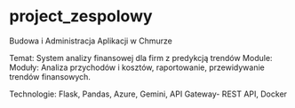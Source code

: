 # project_zespolowy
Budowa i Administracja Aplikacji w Chmurze


Temat:
  System analizy finansowej dla firm z predykcją trendów
Module:
  Moduły: Analiza przychodów i kosztów, raportowanie, przewidywanie trendów
  finansowych.

Technologie: Flask, Pandas, Azure, Gemini, API Gateway- REST API, Docker
  
